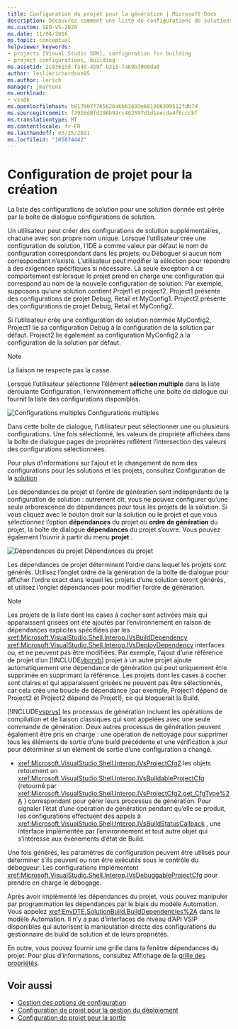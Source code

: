 ```yaml
---
title: Configuration du projet pour la génération | Microsoft Docs
description: Découvrez comment une liste de configurations de solutions pour une solution particulière est gérée par la boîte de dialogue configurations de solutions dans un nouveau type de projet.
ms.custom: SEO-VS-2020
ms.date: 11/04/2016
ms.topic: conceptual
helpviewer_keywords:
- projects [Visual Studio SDK], configuration for building
- project configurations, building
ms.assetid: 2c83615d-fa4d-4b9f-b315-7a69b3000da0
author: leslierichardson95
ms.author: lerich
manager: jmartens
ms.workload:
- vssdk
ms.openlocfilehash: b817607f765626a6b63693e681306309512fdb7d
ms.sourcegitcommit: f2916d8fd296b92cc402597d1d1eecda4f6cccbf
ms.translationtype: MT
ms.contentlocale: fr-FR
ms.lasthandoff: 03/25/2021
ms.locfileid: "105074442"
---
```

# <a name="project-configuration-for-building"></a>Configuration de projet pour la création
La liste des configurations de solution pour une solution donnée est gérée par la boîte de dialogue configurations de solution.

 Un utilisateur peut créer des configurations de solution supplémentaires, chacune avec son propre nom unique. Lorsque l’utilisateur crée une configuration de solution, l’IDE a comme valeur par défaut le nom de configuration correspondant dans les projets, ou Déboguer si aucun nom correspondant n’existe. L’utilisateur peut modifier la sélection pour répondre à des exigences spécifiques si nécessaire. La seule exception à ce comportement est lorsque le projet prend en charge une configuration qui correspond au nom de la nouvelle configuration de solution. Par exemple, supposons qu’une solution contient Projet1 et project2. Project1 présente des configurations de projet Debug, Retail et MyConfig1. Project2 présente des configurations de projet Debug, Retail et MyConfig2.

 Si l’utilisateur crée une configuration de solution nommée MyConfig2, Project1 lie sa configuration Debug à la configuration de la solution par défaut. Project2 lie également sa configuration MyConfig2 à la configuration de la solution par défaut.

> [!NOTE]
> La liaison ne respecte pas la casse.

 Lorsque l’utilisateur sélectionne l’élément **sélection multiple** dans la liste déroulante Configuration, l’environnement affiche une boîte de dialogue qui fournit la liste des configurations disponibles.

 ![Configurations multiples](../../extensibility/internals/media/vsmultiplecfgs.gif "vsMultipleCfgs") Configurations multiples

 Dans cette boîte de dialogue, l’utilisateur peut sélectionner une ou plusieurs configurations. Une fois sélectionné, les valeurs de propriété affichées dans la boîte de dialogue pages de propriétés reflètent l’intersection des valeurs des configurations sélectionnées.

 Pour plus d’informations sur l’ajout et le changement de nom des configurations pour les solutions et les projets, consultez Configuration de la [solution](../../extensibility/internals/solution-configuration.md) .

 Les dépendances de projet et l’ordre de génération sont indépendants de la configuration de solution : autrement dit, vous ne pouvez configurer qu’une seule arborescence de dépendances pour tous les projets de la solution. Si vous cliquez avec le bouton droit sur la solution ou le projet et que vous sélectionnez l’option **dépendances** du projet ou **ordre de génération** du projet, la boîte de dialogue **dépendances** du projet s’ouvre. Vous pouvez également l’ouvrir à partir du menu **projet** .

 ![Dépendances du projet](../../extensibility/internals/media/vsprojdependencies.gif "vsProjDependencies") Dépendances du projet

 Les dépendances de projet déterminent l’ordre dans lequel les projets sont générés. Utilisez l’onglet ordre de la génération de la boîte de dialogue pour afficher l’ordre exact dans lequel les projets d’une solution seront générés, et utilisez l’onglet dépendances pour modifier l’ordre de génération.

> [!NOTE]
> Les projets de la liste dont les cases à cocher sont activées mais qui apparaissent grisées ont été ajoutés par l’environnement en raison de dépendances explicites spécifiées par les <xref:Microsoft.VisualStudio.Shell.Interop.IVsBuildDependency> <xref:Microsoft.VisualStudio.Shell.Interop.IVsDeployDependency> interfaces ou, et ne peuvent pas être modifiées. Par exemple, l’ajout d’une référence de projet d’un [!INCLUDE[vbprvb](../../code-quality/includes/vbprvb_md.md)] projet à un autre projet ajoute automatiquement une dépendance de génération qui peut uniquement être supprimée en supprimant la référence. Les projets dont les cases à cocher sont claires et qui apparaissent grisées ne peuvent pas être sélectionnés, car cela crée une boucle de dépendance (par exemple, Project1 dépend de Project2 et Project2 dépend de Projet1), ce qui bloquerait la Build.

 [!INCLUDE[vsprvs](../../code-quality/includes/vsprvs_md.md)] les processus de génération incluent les opérations de compilation et de liaison classiques qui sont appelées avec une seule commande de génération. Deux autres processus de génération peuvent également être pris en charge : une opération de nettoyage pour supprimer tous les éléments de sortie d’une build précédente et une vérification à jour pour déterminer si un élément de sortie d’une configuration a changé.

- <xref:Microsoft.VisualStudio.Shell.Interop.IVsProjectCfg2> les objets retournent un <xref:Microsoft.VisualStudio.Shell.Interop.IVsBuildableProjectCfg> (retourné par <xref:Microsoft.VisualStudio.Shell.Interop.IVsProjectCfg2.get_CfgType%2A> ) correspondant pour gérer leurs processus de génération. Pour signaler l’état d’une opération de génération pendant qu’elle se produit, les configurations effectuent des appels à <xref:Microsoft.VisualStudio.Shell.Interop.IVsBuildStatusCallback> , une interface implémentée par l’environnement et tout autre objet qui s’intéresse aux événements d’état de Build.

 Une fois générés, les paramètres de configuration peuvent être utilisés pour déterminer s’ils peuvent ou non être exécutés sous le contrôle du débogueur. Les configurations implémentent <xref:Microsoft.VisualStudio.Shell.Interop.IVsDebuggableProjectCfg> pour prendre en charge le débogage.

 Après avoir implémenté les dépendances du projet, vous pouvez manipuler par programmation les dépendances par le biais du modèle Automation. Vous appelez <xref:EnvDTE.SolutionBuild.BuildDependencies%2A> dans le modèle Automation. Il n’y a pas d’interfaces de niveau d’API VSIP disponibles qui autorisent la manipulation directe des configurations du gestionnaire de build de solution et de leurs propriétés.

 En outre, vous pouvez fournir une grille dans la fenêtre dépendances du projet. Pour plus d’informations, consultez Affichage de la [grille des propriétés](../../extensibility/internals/properties-display-grid.md).

## <a name="see-also"></a>Voir aussi
- [Gestion des options de configuration](../../extensibility/internals/managing-configuration-options.md)
- [Configuration de projet pour la gestion du déploiement](../../extensibility/internals/project-configuration-for-managing-deployment.md)
- [Configuration de projet pour la sortie](../../extensibility/internals/project-configuration-for-output.md)
